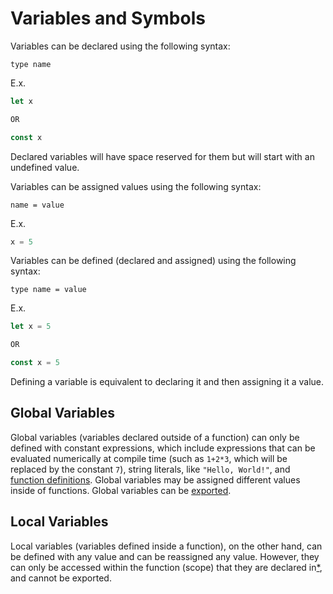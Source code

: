 # Variables and Symbols

Variables can be declared using the following syntax:

`type name`

E.x.

```js
let x

OR

const x
```

Declared variables will have space reserved for them but will start with an undefined value.

Variables can be assigned values using the following syntax:

`name = value`

E.x.

```js
x = 5
```

Variables can be defined (declared and assigned) using the following syntax:

`type name = value`

E.x.

```js
let x = 5

OR

const x = 5
```

Defining a variable is equivalent to declaring it and then assigning it a value.


## Global Variables

Global variables (variables declared outside of a function) can only be defined with constant expressions, which include expressions that can be evaluated numerically at compile time (such as `1+2*3`, which will be replaced by the constant `7`), string literals, like `"Hello, World!"`, and [function definitions](functions.md#normal-functions). Global variables may be assigned different values inside of functions. Global variables can be [exported](external-names.md#normal-names).

## Local Variables

Local variables (variables defined inside a function), on the other hand, can be defined with any value and can be reassigned any value. However, they can only be accessed within the function (scope) that they are declared in[*](scopes.md), and cannot be exported.
